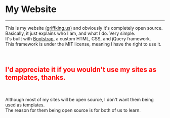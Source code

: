 <!DOCTYPE html>
  <html>
    <body>
      <h1>My Website</h1>
      <hr>
      <p>This is my website <a href="http://griffking.us">(griffking.us)</a> and obviously it's completely open source.<br>
      Basically, it just explains who I am, and what I do. Very simple.<br>
      It's built with <a href="http://getbootstrap.com">Bootstrap</a>, a custom HTML, CSS, and jQuery framework.<br>
      This framework is under the MIT license, meaning I have the right to use it.</p><br>
      <h2 style="color: red">I'd appreciate it if you wouldn't use my sites as templates, thanks.</h2><br>
      <p>Although most of my sites will be open source, I don't want them being used as templates.<br> 
      The reason for them being open source is for both of us to learn.</p>
    </body>
  </html>
  
